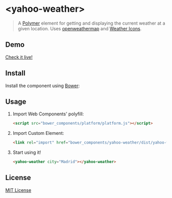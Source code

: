 # &lt;yahoo-weather&gt;

> A [Polymer](http://www.polymer-project.org/) element for getting and displaying the current weather at a given location.
> Uses [openweathermap](http://openweathermap.org/API) and [Weather Icons](https://github.com/erikflowers/weather-icons/).

## Demo

[Check it live!](https://mortega5.github.io/yahoo-weather)

## Install

Install the component using [Bower](http://bower.io/):


## Usage

1. Import Web Components' polyfill:

    ```html
    <script src="bower_components/platform/platform.js"></script>
    ```

2. Import Custom Element:

    ```html
    <link rel="import" href="bower_components/yahoo-weather/dist/yahoo-weather.html">
    ```

3. Start using it!

    ```html
    <yahoo-weather city="Madrid"></yahoo-weather>
    ```

## License

[MIT License](http://opensource.org/licenses/MIT)

